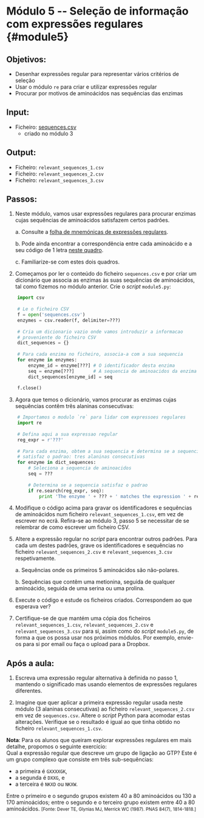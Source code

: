 # Módulo 5 -- Seleção de informação com expressões regulares {#module5}

## Objetivos:
- Desenhar expressões regular para representar vários critérios de seleção
- Usar o módulo `re` para criar e utilizar expressões regular
- Procurar por motivos de aminoácidos nas sequências das enzimas

## Input:
- Ficheiro: [sequences.csv](files/sequences.csv)
    - criado no módulo 3

## Output:
- Ficheiro: `relevant_sequences_1.csv`
- Ficheiro: `relevant_sequences_2.csv`
- Ficheiro: `relevant_sequences_3.csv`

## Passos:

1. Neste módulo, vamos usar expressões regulares para procurar enzimas cujas sequências de aminoácidos satisfazem certos padrões.
    
    a. Consulte a [folha de mnemónicas de expressões regulares](http://www.cheat-sheets.org/saved-copy/regular_expressions_cheat_sheet.png).
    
    b. Pode ainda encontrar a correspondência entre cada aminoácido e a seu código de 1 letra [neste quadro](http://bio100.class.uic.edu/lectures/aminoacids01.jpg).
    
    c. Familiarize-se com estes dois quadros.

2. Começamos por ler o conteúdo do ficheiro `sequences.csv` e por criar um dicionário que associa as enzimas às suas sequências de aminoácidos, tal como fizemos no módulo anterior.
Crie o _script_ `module5.py`:
```python
    import csv
    
    # Le o ficheiro CSV
    f = open('sequences.csv')
    enzymes = csv.reader(f, delimiter=???)
    
    # Cria um dicionario vazio onde vamos introduzir a informacao
    # proveniente do ficheiro CSV
    dict_sequences = {}
    
    # Para cada enzima no ficheiro, associa-a com a sua sequencia
    for enzyme in enzymes:
        enzyme_id = enzyme[???] # O identificador desta enzima
        seq = enzyme[???]       # A sequencia de aminoacidos da enzima
        dict_sequences[enzyme_id] = seq
    
    f.close()
```

3. Agora que temos o dicionário, vamos procurar as enzimas cujas sequências contêm três alaninas consecutivas:
```python
    # Importamos o modulo `re` para lidar com expressoes regulares
    import re
    
    # Defina aqui a sua expressao regular
    reg_expr = r'???'
    
    # Para cada enzima, obtem a sua sequencia e determina se a sequencia
    # satisfaz o padrao: tres alaninas consecutivas
    for enzyme in dict_sequences:
        # Seleciona a sequencia de aminoacidos
        seq = ???
        
        # Determina se a sequencia satisfaz o padrao
        if re.search(reg_expr, seq):
            print 'The enzyme ' + ??? + ' matches the expression ' + reg_expr
```

4. Modifique o código acima para gravar os identificadores e sequências de aminoácidos num ficheiro `relevant_sequences_1.csv`, em vez de escrever no ecrã.
Refira-se ao módulo 3, passo 5 se necessitar de se relembrar de como escrever um ficheiro CSV.

5. Altere a expressão regular no _script_ para encontrar outros padrões.
Para cada um destes padrões, grave os identificadores e sequências no ficheiro `relevant_sequences_2.csv` e `relevant_sequences_3.csv` respetivamente.
    
    a. Sequências onde os primeiros 5 aminoácidos são não-polares.
    
    b. Sequências que contêm uma metionina, seguida de qualquer aminoácido, seguida de uma serina ou uma prolina.

6. Execute o código e estude os ficheiros criados.
Correspondem ao que esperava ver?

7. Certifique-se de que mantém uma cópia dos ficheiros `relevant_sequences_1.csv`, `relevant_sequences_2.csv` e `relevant_sequences_3.csv` para si, assim como do _script_ `module5.py`, de forma a que os possa usar nos próximos módulos.
Por exemplo, envie-os para si por email ou faça o upload para a Dropbox.

## Após a aula:

1. Escreva uma expressão regular alternativa à definida no passo 1, mantendo o significado mas usando elementos de expressões regulares diferentes.

2. Imagine que quer aplicar a primeira expressão regular usada neste módulo (3 alaninas consecutivas) ao ficheiro `relevant_sequences_2.csv` em vez de `sequences.csv`.
Altere o _script_ Python para acomodar estas alterações.
Verifique se o resultado é igual ao que tinha obtido no ficheiro `relevant_sequences_1.csv`.

**Nota**: Para os alunos que queiram explorar expressões regulares em mais detalhe, propomos o seguinte exercício:<br>
Qual a expressão regular que descreve um grupo de ligação ao GTP?
Este é um grupo complexo que consiste em três sub-sequências:

- a primeira é `GXXXXGK`,
- a segunda é `DXXG`, e
- a terceira é `NKXD` ou `NKXW`.

Entre o primeiro e o segundo grupos existem 40 a 80 aminoácidos ou 130 a 170 aminoácidos; entre o segundo e o terceiro grupo existem entre 40 a 80 aminoácidos.
<small>[Fonte: Dever TE, Glynias MJ, Merrick WC (1987). PNAS 84(7), 1814-1818.]</small>
